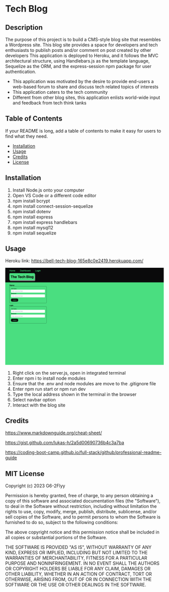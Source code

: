 # Tech Blog

## Description

The purpose of this project is to build a CMS-style blog site that resembles a Wordpress site. This blog site provides a space for developers and tech enthusiasts
to publish posts and/or comment on post created by other developers This application is deployed to Heroku, and it follows the MVC architectural structure, using Handlebars.js as the template language, Sequelize as the ORM, and the express-session npm package for user authentication.

- This application was motivated by the desire to provide end-users a web-based forum to share and discuss tech related topics of interests
- This application caters to the tech community
- Different from other blog sites, this application enlists world-wide input and feedback from tech think tanks

## Table of Contents

If your README is long, add a table of contents to make it easy for users to find what they need.

- [Installation](#installation)
- [Usage](#usage)
- [Credits](#credits)
- [License](#license)

## Installation

1. Install Node.js onto your computer
2. Open VS Code or a different code editor
3. npm install bcrypt
4. npm install connect-session-sequelize
5. npm install dotenv
6. npm install express
7. npm install express handlebars
8. npm install mysql12
9. npm install sequelize

## Usage

Heroku link: https://bell-tech-blog-165e8c0e2419.herokuapp.com/
   
![alt text](/assets/images/tech_blog_screenshot.png)

1. Right click on the server.js, open in integrated terminal
2. Enter npm i to install node modules
3. Ensure that the .env and node modules are move to the .gitignore file
3. Enter npm run start or npm run dev
4. Type the local address shown in the terminal in the browser
5. Select navbar option
6. Interact with the blog site
  
## Credits

https://www.markdownguide.org/cheat-sheet/

https://gist.github.com/lukas-h/2a5d00690736b4c3a7ba

https://coding-boot-camp.github.io/full-stack/github/professional-readme-guide

## MIT License

Copyright (c) 2023 G6-2Flyy

Permission is hereby granted, free of charge, to any person obtaining a copy of this software and associated documentation files (the "Software"), to deal in the Software without restriction, including without limitation the rights to use, copy, modify, merge, publish, distribute, sublicense, and/or sell copies of the Software, and to permit persons to whom the Software is furnished to do so, subject to the following conditions:

The above copyright notice and this permission notice shall be included in all copies or substantial portions of the Software.

THE SOFTWARE IS PROVIDED "AS IS", WITHOUT WARRANTY OF ANY KIND, EXPRESS OR IMPLIED, INCLUDING BUT NOT LIMITED TO THE WARRANTIES OF MERCHANTABILITY, FITNESS FOR A PARTICULAR PURPOSE AND NONINFRINGEMENT. IN NO EVENT SHALL THE AUTHORS OR COPYRIGHT HOLDERS BE LIABLE FOR ANY CLAIM, DAMAGES OR OTHER LIABILITY, WHETHER IN AN ACTION OF CONTRACT, TORT OR OTHERWISE, ARISING FROM, OUT OF OR IN CONNECTION WITH THE SOFTWARE OR THE USE OR OTHER DEALINGS IN THE SOFTWARE.
